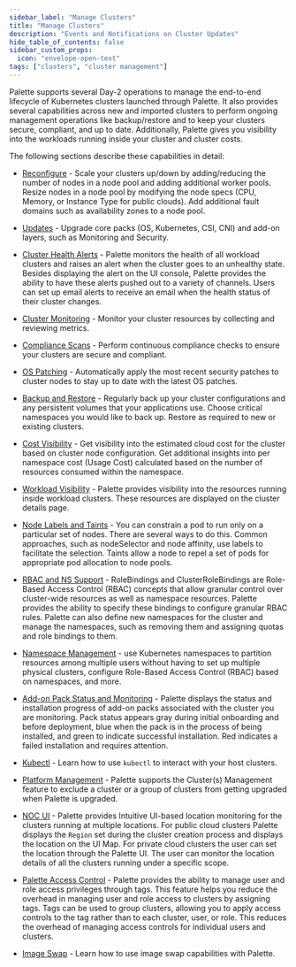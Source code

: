 ```yaml
---
sidebar_label: "Manage Clusters"
title: "Manage Clusters"
description: "Events and Notifications on Cluster Updates"
hide_table_of_contents: false
sidebar_custom_props: 
  icon: "envelope-open-text"
tags: ["clusters", "cluster management"]
---
```


Palette supports several Day-2 operations to manage the end-to-end lifecycle of Kubernetes clusters launched through Palette. It also provides several capabilities across new and imported clusters to perform ongoing management operations like backup/restore and to keep your clusters secure, compliant, and up to date. Additionally, Palette gives you visibility into the workloads running inside your cluster and cluster costs. 


The following sections describe these capabilities in detail:

* [Reconfigure](reconfigure.md) - Scale your clusters up/down by adding/reducing the number of nodes in a node pool and adding additional worker pools. Resize nodes in a node pool by modifying the node specs (CPU, Memory, or Instance Type for public clouds). Add additional fault domains such as availability zones to a node pool.


* [Updates](cluster-updates.md) - Upgrade core packs (OS, Kubernetes, CSI, CNI) and add-on layers, such as Monitoring and Security.



* [Cluster Health Alerts](health-alerts.md) - Palette monitors the health of all workload clusters and raises an alert when the cluster goes to an unhealthy state. Besides displaying the alert on the UI console, Palette provides the ability to have these alerts pushed out to a variety of channels. Users can set up email alerts to receive an email when the health status of their cluster changes.



* [Cluster Monitoring](monitoring/deploy-monitor-stack.md) - Monitor your cluster resources by collecting and reviewing metrics. 


* [Compliance Scans](compliance-scan.md) - Perform continuous compliance checks to ensure your clusters are secure and compliant.



* [OS Patching](os-patching.md) - Automatically apply the most recent security patches to cluster nodes to stay up to date with the latest OS patches.


* [Backup and Restore](backup-restore/backup-restore.md) - Regularly back up your cluster configurations and any persistent volumes that your applications use. Choose critical namespaces you would like to back up. Restore as required to new or existing clusters.



* [Cost Visibility](cloud-cost.md) - Get visibility into the estimated cloud cost for the cluster based on cluster node configuration. Get additional insights into per namespace cost (Usage Cost) calculated based on the number of resources consumed within the namespace.


* [Workload Visibility](workloads.md) - Palette provides visibility into the resources running inside workload clusters. These resources are displayed on the cluster details page.


* [Node Labels and Taints](taints.md) - You can constrain a pod to run only on a particular set of nodes. There are several ways to do this. Common approaches, such as nodeSelector and node affinity, use labels to facilitate the selection. Taints allow a node to repel a set of pods for appropriate pod allocation to node pools.



* [RBAC and NS Support](cluster-rbac.md) - RoleBindings and ClusterRoleBindings are Role-Based Access Control (RBAC) concepts that allow granular control over cluster-wide resources as well as namespace resources. Palette provides the ability to specify these bindings to configure granular RBAC rules. Palette can also define new namespaces for the cluster and manage the namespaces, such as removing them and assigning quotas and role bindings to them.


* [Namespace Management](namespace-management.md) - use Kubernetes namespaces to partition resources among multiple users without having to set up multiple physical clusters, configure Role-Based Access Control (RBAC) based on namespaces, and more.



* [Add-on Pack Status and Monitoring](pack-monitoring.md) - Palette displays the status and installation progress of add-on packs associated with the cluster you are monitoring. Pack status appears gray during initial onboarding and before deployment, blue when the pack is in the process of being installed, and green to indicate successful installation. Red indicates a failed installation and requires attention.


* [Kubectl](palette-webctl.md) - Learn how to use `kubectl` to interact with your host clusters.



* [Platform Management](palette-lock-cluster.md) - Palette supports the Cluster(s) Management feature to exclude a cluster or a group of clusters from getting upgraded when Palette is upgraded.


* [NOC UI](palette-lock-cluster.md) - Palette provides Intuitive UI-based location monitoring for the clusters running at multiple locations. For public cloud clusters Palette displays the `Region` set during the cluster creation process and displays the location on the UI Map. For private cloud clusters the user can set the location through the Palette UI. The user can monitor the location details of all the clusters running under a specific scope. 

* [Palette Access Control](cluster-tag-filter/cluster-tag-filter.md) - Palette provides the ability to manage user and role access privileges through tags. This feature helps you reduce the overhead in managing user and role access to clusters by assigning tags. Tags can be used to group clusters, allowing you to apply access controls to the tag rather than to each cluster, user, or role. This reduces the overhead of managing access controls for individual users and clusters.



* [Image Swap](image-swap.md) - Learn how to use image swap capabilities with Palette. 
